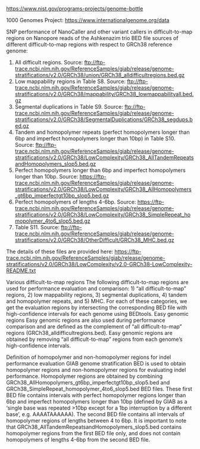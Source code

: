 https://www.nist.gov/programs-projects/genome-bottle


1000 Genomes Project:
https://www.internationalgenome.org/data


SNP performance of NanoCaller and other variant callers in difficult-to-map regions on Nanopore reads of the Ashkenazim trio
BED file sources of different difficult-to-map regions with respect to GRCh38 reference genome:
1.	All difficult regions.
Source: ftp://ftp-trace.ncbi.nlm.nih.gov/ReferenceSamples/giab/release/genome-stratifications/v2.0/GRCh38/union/GRCh38_alldifficultregions.bed.gz
2.	Low mappability regions in Table S8.
Source: ftp://ftp-trace.ncbi.nlm.nih.gov/ReferenceSamples/giab/release/genome-stratifications/v2.0/GRCh38/mappability/GRCh38_lowmappabilityall.bed.gz
3.	Segmental duplications in Table S9.
Source: ftp://ftp-trace.ncbi.nlm.nih.gov/ReferenceSamples/giab/release/genome-stratifications/v2.0/GRCh38/SegmentalDuplications/GRCh38_segdups.bed.gz
4.	Tandem and homopolymer repeats (perfect homopolymers longer than 6bp and imperfect homopolymers longer than 10bp) in Table S10.
Source: ftp://ftp-trace.ncbi.nlm.nih.gov/ReferenceSamples/giab/release/genome-stratifications/v2.0/GRCh38/LowComplexity/GRCh38_AllTandemRepeatsandHomopolymers_slop5.bed.gz
5.	Perfect homopolymers longer than 6bp and imperfect homopolymers longer than 10bp.
Source: https://ftp-trace.ncbi.nlm.nih.gov/ReferenceSamples/giab/release/genome-stratifications/v2.0/GRCh38/LowComplexity/GRCh38_AllHomopolymers_gt6bp_imperfectgt10bp_slop5.bed.gz 
6.	Perfect homopolymers of lengths 4-6bp.
Source: https://ftp-trace.ncbi.nlm.nih.gov/ReferenceSamples/giab/release/genome-stratifications/v2.0/GRCh38/LowComplexity/GRCh38_SimpleRepeat_homopolymer_4to6_slop5.bed.gz 
 
7.	Table S11.
Source: ftp://ftp-trace.ncbi.nlm.nih.gov/ReferenceSamples/giab/release/genome-stratifications/v2.0/GRCh38/OtherDifficult/GRCh38_MHC.bed.gz

The details of these files are provided here: https://ftp-trace.ncbi.nlm.nih.gov/ReferenceSamples/giab/release/genome-stratifications/v2.0/GRCh38/LowComplexity/v2.0-GRCh38-LowComplexity-README.txt

Various difficult-to-map regions
The following difficult-to-map regions are used for performance evaluation and comparison: 1) “all difficult-to-map” regions, 2) low mappability regions, 3) segmental duplications, 4) tandem and homopolymer repeats, and 5) MHC. For each of these categories, we get the evaluation regions by intersecting the corresponding BED file with high-confidence intervals for each genome using BEDtools.
Easy genomic regions
Easy genomic regions are also used during performance comparison and are defined as the complement of “all difficult-to-map” regions (GRCh38_alldifficultregions.bed). Easy genomic regions are obtained by removing “all difficult-to-map” regions from each genome’s high-confidence intervals.

Definition of homopolymer and non-homopolymer regions for indel performance evaluation
GIAB genome stratification BED is used to obtain homopolymer regions and non-homopolymer regions for evaluating indel performance. Homopolymer regions are obtained by combining GRCh38_AllHomopolymers_gt6bp_imperfectgt10bp_slop5.bed and GRCh38_SimpleRepeat_homopolymer_4to6_slop5.bed BED files. These first BED file contains intervals with perfect homopolymer regions longer than 6bp and imperfect homopolymers longer than 10bp (defined by GIAB as a ‘single base was repeated >10bp except for a 1bp interruption by a different base’, e.g. AAAATAAAAAA). The second BED file contains all intervals of homopolymer regions of lengths between 4 to 6bp. It is important to note that GRCh38_AllTandemRepeatsandHomopolymers_slop5.bed contains homopolymer regions from the first BED file only, and does not contain homopolymers of lengths 4-6bp from the second BED file.


